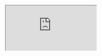 <iframe src="https://qiufeng54321.github.io/tests/iframe">hi</iframe>
<br/>
<frame src="https://baidu.com"/>
